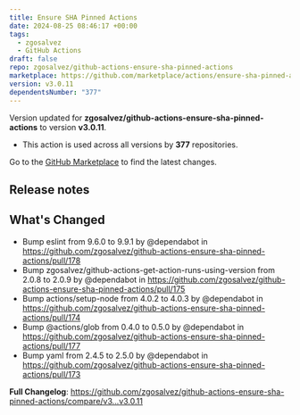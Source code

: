 ```yaml
---
title: Ensure SHA Pinned Actions
date: 2024-08-25 08:46:17 +00:00
tags:
  - zgosalvez
  - GitHub Actions
draft: false
repo: zgosalvez/github-actions-ensure-sha-pinned-actions
marketplace: https://github.com/marketplace/actions/ensure-sha-pinned-actions
version: v3.0.11
dependentsNumber: "377"
---
```



Version updated for **zgosalvez/github-actions-ensure-sha-pinned-actions** to version **v3.0.11**.
- This action is used across all versions by **377** repositories.

Go to the [GitHub Marketplace](https://github.com/marketplace/actions/ensure-sha-pinned-actions) to find the latest changes.

## Release notes

## What's Changed
* Bump eslint from 9.6.0 to 9.9.1 by @dependabot in https://github.com/zgosalvez/github-actions-ensure-sha-pinned-actions/pull/178
* Bump zgosalvez/github-actions-get-action-runs-using-version from 2.0.8 to 2.0.9 by @dependabot in https://github.com/zgosalvez/github-actions-ensure-sha-pinned-actions/pull/175
* Bump actions/setup-node from 4.0.2 to 4.0.3 by @dependabot in https://github.com/zgosalvez/github-actions-ensure-sha-pinned-actions/pull/174
* Bump @actions/glob from 0.4.0 to 0.5.0 by @dependabot in https://github.com/zgosalvez/github-actions-ensure-sha-pinned-actions/pull/177
* Bump yaml from 2.4.5 to 2.5.0 by @dependabot in https://github.com/zgosalvez/github-actions-ensure-sha-pinned-actions/pull/173


**Full Changelog**: https://github.com/zgosalvez/github-actions-ensure-sha-pinned-actions/compare/v3...v3.0.11

